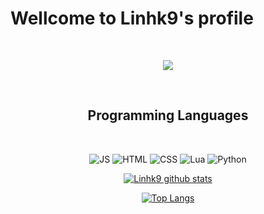 <!--
### Hi there 👋

<!--
**linhk9/linhk9** is a ✨ _special_ ✨ repository because its `README.md` (this file) appears on your GitHub profile.

Here are some ideas to get you started:

- 🔭 I’m currently working on ...
- 🌱 I’m currently learning ...
- 👯 I’m looking to collaborate on ...
- 🤔 I’m looking for help with ...
- 💬 Ask me about ...
- 📫 How to reach me: ...
- 😄 Pronouns: ...
- ⚡ Fun fact: ...
-->

# Wellcome to **Linhk9's** profile

<br>
<div align="center">
  <p>
    <img src="https://cdn.discordapp.com/attachments/606864818246516751/905305646444990474/1home_screen.gif">
  </p>
</div>
<br>

<div>
  <h2 align="center">Programming Languages</h2>
  <br>
  <p align="center">
    <img src="https://img.shields.io/badge/JavaScript-F7DF1E?style=for-the-badge&logo=javascript&logoColor=black" alt="JS">
    <img src="https://img.shields.io/badge/HTML5-E34F26?style=for-the-badge&logo=html5&logoColor=white" alt="HTML">
    <img src="https://img.shields.io/badge/CSS3-1572B6?style=for-the-badge&logo=css3&logoColor=white" alt="CSS">
    <img src="https://img.shields.io/badge/Lua-2C2D72?style=for-the-badge&logo=lua&logoColor=white" alt="Lua">
    <img src="https://img.shields.io/badge/Python-2C4A72?style=for-the-badge&logo=python&logoColor=white" alt="Python">
    
  </p>
</div>

<div align="center"
     
 [![Linhk9 github stats](https://github-readme-stats.vercel.app/api?username=Linhk9&count_private=true&show_icons=true&theme=react)](https://github.com/linhk9/github-readme-stats) 
 
 [![Top Langs](https://github-readme-stats.vercel.app/api/top-langs/?username=linhk9&show_icons=true&langs_count=999999999999&theme=react&count_private=true)](https://github.com/linhk9/github-readme-stats)

</div>



